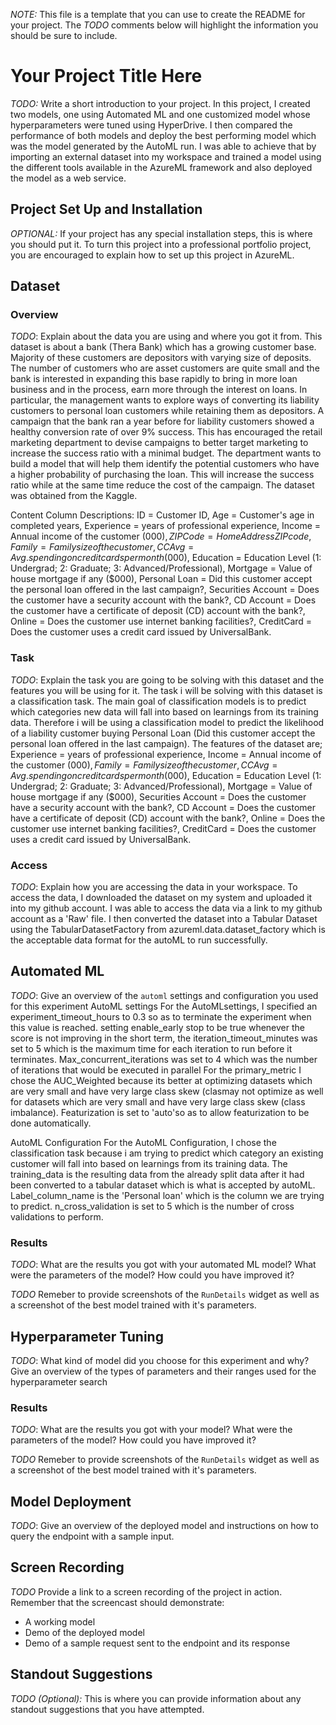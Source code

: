 *NOTE:* This file is a template that you can use to create the README for your project. The *TODO* comments below will highlight the information you should be sure to include.

# Your Project Title Here

*TODO:* Write a short introduction to your project.
In this project, I created two models, one using Automated ML and one customized model whose hyperparameters were tuned using HyperDrive. I then compared the performance of both  models and deploy the best performing model which was the model generated by the AutoML run. I was able to achieve that by importing an external dataset into my workspace and trained a model using the different tools available in the AzureML framework and also deployed the model as a web service.

## Project Set Up and Installation
*OPTIONAL:* If your project has any special installation steps, this is where you should put it. To turn this project into a professional portfolio project, you are encouraged to explain how to set up this project in AzureML.


## Dataset

### Overview
*TODO*: Explain about the data you are using and where you got it from.
This dataset is about a bank (Thera Bank) which has a growing customer base. Majority of these customers are depositors with varying size of deposits. The number of customers who are asset customers are quite small and the bank is interested in expanding this base rapidly to bring in more loan business and in the process, earn more through the interest on loans. In particular, the management wants to explore ways of converting its liability customers to personal loan customers while retaining them as depositors. A campaign that the bank ran a year before for liability customers showed a healthy conversion rate of over 9% success. This has encouraged the retail marketing department to devise campaigns to better target marketing to increase the success ratio with a minimal budget.
The department wants to build a model that will help them identify the potential customers who have a higher probability of purchasing the loan. This will increase the success ratio while at the same time reduce the cost of the campaign. The dataset was obtained from the Kaggle.

Content
Column Descriptions: 
ID = Customer ID, Age = Customer's age in completed years, Experience = years of professional experience, Income = Annual income of the customer ($000), ZIPCode = Home Address ZIP code, Family = Family size of the customer, CCAvg = Avg. spending on credit cards per month ($000), Education = Education Level (1: Undergrad; 2: Graduate; 3: Advanced/Professional), Mortgage = Value of house mortgage if any ($000), Personal Loan = Did this customer accept the personal loan offered in the last campaign?, Securities Account = Does the customer have a security account with the bank?, CD Account = Does the customer have a certificate of deposit (CD) account with the bank?, Online =  Does the customer use internet banking facilities?, CreditCard = Does the customer uses a credit card issued by UniversalBank.

### Task
*TODO*: Explain the task you are going to be solving with this dataset and the features you will be using for it.
The task i will be solving with this dataset is a classification task. The main goal of classification models is to predict which categories new data will fall into based on learnings from its training data. Therefore i will be using a classification model to predict the likelihood of a liability customer buying Personal Loan (Did this customer accept the personal loan offered in the last campaign).
The features of the dataset are;
Experience = years of professional experience, Income = Annual income of the customer ($000), Family = Family size of the customer, CCAvg = Avg. spending on credit cards per month ($000), Education = Education Level (1: Undergrad; 2: Graduate; 3: Advanced/Professional), Mortgage = Value of house mortgage if any ($000), Securities Account = Does the customer have a security account with the bank?, CD Account = Does the customer have a certificate of deposit (CD) account with the bank?, Online =  Does the customer use internet banking facilities?, CreditCard = Does the customer uses a credit card issued by UniversalBank.




### Access
*TODO*: Explain how you are accessing the data in your workspace.
To access the data, I downloaded the dataset on my system and uploaded it into my github account. I was able to access the data via a link to my github account as a 'Raw' file. I then converted the dataset into a Tabular Dataset using the TabularDatasetFactory from azureml.data.dataset_factory which is the acceptable data format for the autoML to run successfully.

## Automated ML
*TODO*: Give an overview of the `automl` settings and configuration you used for this experiment
AutoML settings
For the AutoMLsettings, I specified an experiment_timeout_hours to 0.3 so as to terminate the experiment when this value is reached. setting enable_early stop to be true whenever the score is not improving in the short term, the iteration_timeout_minutes was set to 5 which is the maximum time for each iteration to run before it terminates. Max_concurrent_iterations was set to 4 which was the number of iterations that would be executed in parallel For the primary_metric I chose the AUC_Weighted because its better at optimizing datasets which are very small and have very large class skew (clasmay not optimize as well for datasets which are very small and have very large class skew (class imbalance). Featurization is set to 'auto'so as to allow featurization to be done automatically.

AutoML Configuration
For the AutoML Configuration, I chose the classification task because i am trying to predict which category an existing customer will fall into based on learnings from its training data. The training_data is the resulting data from the already split data after it had been converted to a tabular dataset which is what is accepted by autoML. Label_column_name is the 'Personal loan' which is the column we are trying to predict. n_cross_validation is set to 5 which is the number of cross validations to perform.

### Results
*TODO*: What are the results you got with your automated ML model? What were the parameters of the model? How could you have improved it?

*TODO* Remeber to provide screenshots of the `RunDetails` widget as well as a screenshot of the best model trained with it's parameters.

## Hyperparameter Tuning
*TODO*: What kind of model did you choose for this experiment and why? Give an overview of the types of parameters and their ranges used for the hyperparameter search


### Results
*TODO*: What are the results you got with your model? What were the parameters of the model? How could you have improved it?

*TODO* Remeber to provide screenshots of the `RunDetails` widget as well as a screenshot of the best model trained with it's parameters.

## Model Deployment
*TODO*: Give an overview of the deployed model and instructions on how to query the endpoint with a sample input.

## Screen Recording
*TODO* Provide a link to a screen recording of the project in action. Remember that the screencast should demonstrate:
- A working model
- Demo of the deployed  model
- Demo of a sample request sent to the endpoint and its response

## Standout Suggestions
*TODO (Optional):* This is where you can provide information about any standout suggestions that you have attempted.
